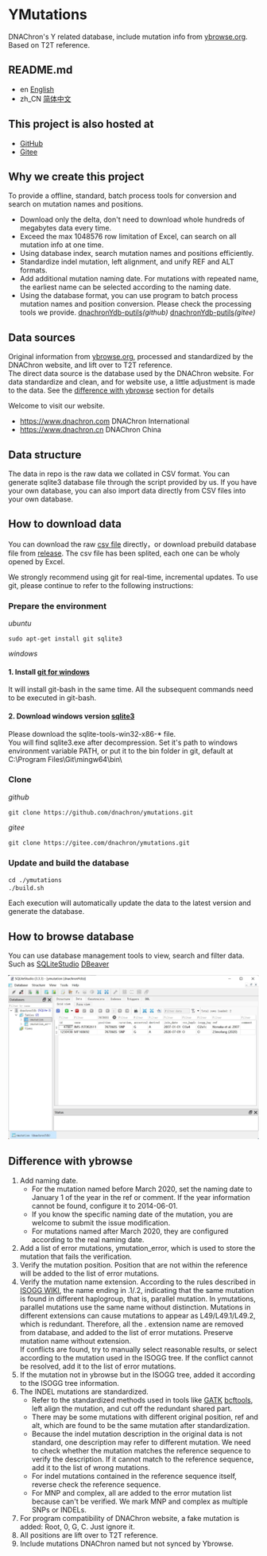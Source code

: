 # YMutations

DNAChron's Y related database, include mutation info from [ybrowse.org](https://ybrowse.org/). Based on T2T reference.

## README.md

- en [English](README.md)
- zh_CN [简体中文](README.zh_CN.md)

## This project is also hosted at

- [GitHub](https://github.com/dnachron/ymutations)
- [Gitee](https://gitee.com/dnachron/ymutations)

## Why we create this project

To provide a offline, standard, batch process tools for conversion and search on mutation names and positions.

- Download only the delta, don't need to download whole hundreds of megabytes data every time.
- Exceed the max 1048576 row limitation of Excel, can search on all mutation info at one time.
- Using database index, search mutation names and positions efficiently.
- Standardize indel mutation, left alignment, and unify REF and ALT formats.
- Add additional mutation naming date. For mutations with repeated name, the earliest name can be selected according to the naming date.
- Using the database format, you can use program to batch process mutation names and position conversion. Please check the processing tools we provide. [dnachronYdb-putils](https://github.com/dnachron/dnachronYdb-putils)*(github)*  [dnachronYdb-putils](https://gitee.com/dnachron/dnachronYdb-putils)*(gitee)*

## Data sources

Original information from [ybrowse.org](https://ybrowse.org/), processed and standardized by the DNAChron website, and lift over to T2T reference.  
The direct data source is the database used by the DNAChron website. For data standardize and clean, and for website use, a little adjustment is made to the data. See the [difference with ybrowse](#difference-with-ybrowse) section for details

Welcome to visit our website.

- <https://www.dnachron.com> DNAChron International
- <https://www.dnachron.cn> DNAChron China

## Data structure

The data in repo is the raw data we collated in CSV format. You can generate sqlite3 database file through the script provided by us. If you have your own database, you can also import data directly from CSV files into your own database.

## How to download data

You can download the raw [csv file](/ymutation/) directly，or download prebuild database file from [release](../../releases/). The csv file has been splited, each one can be wholy opened by Excel.

We strongly recommend using git for real-time, incremental updates. To use git, please continue to refer to the following instructions:

### Prepare the environment

*ubuntu*

```
sudo apt-get install git sqlite3
```

*windows*

#### 1. Install [git for windows](https://github.com/git-for-windows/git/releases)

It will install git-bash in the same time. All the subsequent commands need to be executed in git-bash.

#### 2. Download windows version [sqlite3](https://www.sqlite.org/download.html)

Please download the sqlite-tools-win32-x86-* file.  
You will find sqlite3.exe after decompression. Set it's path to windows environment variable PATH, or put it to the bin folder in git, default at C:\Program Files\Git\mingw64\bin\

### Clone

*github*

```
git clone https://github.com/dnachron/ymutations.git
```

*gitee*

```
git clone https://gitee.com/dnachron/ymutations.git
```

### Update and build the database

```
cd ./ymutations
./build.sh
```

Each execution will automatically update the data to the latest version and generate the database.

## How to browse database

You can use database management tools to view, search and filter data. Such as [SQLiteStudio](https://sqlitestudio.pl/) [DBeaver](https://dbeaver.io/)

![SQLiteStudio Filter](resources/SQLiteStudio.jpg?raw=true)

## Difference with ybrowse

1. Add naming date.
    - For the mutation named before March 2020, set the naming date to January 1 of the year in the ref or comment. If the year information cannot be found, configure it to 2014-06-01.
    - If you know the specific naming date of the mutation, you are welcome to submit the issue modification.
    - For mutations named after March 2020, they are configured according to the real naming date.
2. Add a list of error mutations, ymutation_error, which is used to store the mutation that fails the verification.
3. Verify the mutation position. Position that are not within the reference will be added to the list of error mutations.
4. Verify the mutation name extension. According to the rules described in [ISOGG WIKI](https://isogg.org/tree/SNPswithExtensions.html), the name ending in .1/.2, indicating that the same mutation is found in different haplogroup, that is, parallel mutation. In ymutations, parallel mutations use the same name without distinction. Mutations in different extensions can cause mutations to appear as L49/L49.1/L49.2, which is redundant. Therefore, all the . extension name are removed from database, and added to the list of error mutations. Preserve mutation name without extension.  
If conflicts are found, try to manually select reasonable results, or select according to the mutation used in the ISOGG tree. If the conflict cannot be resolved, add it to the list of error mutations.
5. If the mutation not in ybrowse but in the ISOGG tree, added it according to the ISOGG tree information.
6. The INDEL mutations are standardized.
    - Refer to the standardized methods used in tools like [GATK](https://gatk.broadinstitute.org/hc/en-us/articles/5358887757979-LeftAlignAndTrimVariants) [bcftools](http://samtools.github.io/bcftools/bcftools.html#norm), left align the mutation, and cut off the redundant shared part.
    - There may be some mutations with different original position, ref and alt, which are found to be the same mutation after standardization.
    - Because the indel mutation description in the original data is not standard, one description may refer to different mutation. We need to check whether the mutation matches the reference sequence to verify the description. If it cannot match to the reference sequence, add it to the list of wrong mutations.
    - For indel mutations contained in the reference sequence itself, reverse check the reference sequence.
    - For MNP and complex, all are added to the error mutation list because can't be verified. We mark MNP and complex as multiple SNPs or INDELs.
7. For program compatibility of DNAChron website, a fake mutation is added: Root, 0, G, C. Just ignore it.
8. All positions are lift over to T2T reference.
9. Include mutations DNAChron named but not synced by Ybrowse.
